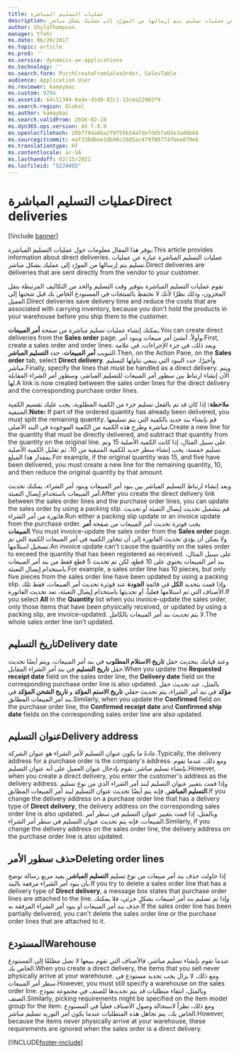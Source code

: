```yaml
---
title: عمليات التسليم المباشرة
description: يوفر هذا المقال معلومات حول عمليات التسليم المباشرة‬. عمليات التسليم المباشرة‬ عبارة عن عمليات تسليم يتم إرسالها من المورّد إلى عمليك بشكل مباشر.
author: ShylaThompson
manager: tfehr
ms.date: 06/20/2017
ms.topic: article
ms.prod: ''
ms.service: dynamics-ax-applications
ms.technology: ''
ms.search.form: PurchCreateFromSalesOrder, SalesTable
audience: Application User
ms.reviewer: kamaybac
ms.custom: 9704
ms.assetid: 64c51384-8a4e-45d0-83c1-12cea22902f9
ms.search.region: Global
ms.author: kamaybac
ms.search.validFrom: 2016-02-28
ms.dyn365.ops.version: AX 7.0.0
ms.openlocfilehash: 20bf794a6ba2f0759b34afdefdd5fa65e3ad6b68
ms.sourcegitcommit: eaf330dbee1db96c20d5ac479f007747bea079eb
ms.translationtype: HT
ms.contentlocale: ar-SA
ms.lasthandoff: 02/15/2021
ms.locfileid: "5224402"
---
```

# <a name="direct-deliveries"></a><span data-ttu-id="5c797-104">عمليات التسليم المباشرة</span><span class="sxs-lookup"><span data-stu-id="5c797-104">Direct deliveries</span></span>

[!include [banner](../includes/banner.md)]

<span data-ttu-id="5c797-105">يوفر هذا المقال معلومات حول عمليات التسليم المباشرة‬.</span><span class="sxs-lookup"><span data-stu-id="5c797-105">This article provides information about direct deliveries.</span></span> <span data-ttu-id="5c797-106">عمليات التسليم المباشرة‬ عبارة عن عمليات تسليم يتم إرسالها من المورّد إلى عمليك بشكل مباشر.</span><span class="sxs-lookup"><span data-stu-id="5c797-106">Direct deliveries are deliveries that are sent directly from the vendor to your customer.</span></span>

<span data-ttu-id="5c797-107">تقوم عمليات التسليم المباشرة بتوفير وقت التسليم والحد من التكاليف المرتبطة بنقل المخزون، وذلك نظرًا لأنك لا تحتفظ بالمنتجات في المستودع الخاص بك قبل شحنها إلى العميل.</span><span class="sxs-lookup"><span data-stu-id="5c797-107">Direct deliveries save delivery time and reduce the costs that are associated with carrying inventory, because you don't hold the products in your warehouse before you ship them to the customer.</span></span>  

<span data-ttu-id="5c797-108">يمكنك إنشاء عمليات تسليم مباشرة من صفحة **أمر المبيعات**.</span><span class="sxs-lookup"><span data-stu-id="5c797-108">You can create direct deliveries from the **Sales order** page.</span></span> <span data-ttu-id="5c797-109">وأولاً، أنشئ أمر مبيعات وبنود أمر.</span><span class="sxs-lookup"><span data-stu-id="5c797-109">First, create a sales order and order lines.</span></span> <span data-ttu-id="5c797-110">وبعد ذلك، في جزء الإجراءات، في علامة التبويب **أمر المبيعات**، حدد **التسليم المباشر**.</span><span class="sxs-lookup"><span data-stu-id="5c797-110">Then, on the Action Pane, on the **Sales order** tab, select **Direct delivery**.</span></span> <span data-ttu-id="5c797-111">وأخيرًا، حدد البنود التي ينبغي تناولها كتسليم مباشر.</span><span class="sxs-lookup"><span data-stu-id="5c797-111">Finally, specify the lines that must be handled as a direct delivery.</span></span> <span data-ttu-id="5c797-112">ويتم الآن إنشاء ارتباط بين سطور أمر المبيعات للتسليم المباشر، وسطور أمر الشراء المقابلة لها.</span><span class="sxs-lookup"><span data-stu-id="5c797-112">A link is now created between the sales order lines for the direct delivery and the corresponding purchase order lines.</span></span>  

<span data-ttu-id="5c797-113">**ملاحظة:** إذا كان قد تم بالفعل تسليم جزء من الكمية المطلوبة، يجب عليك تقسيم الكمية المتبقية.</span><span class="sxs-lookup"><span data-stu-id="5c797-113">**Note:** If part of the ordered quantity has already been delivered, you must split the remaining quantity.</span></span> <span data-ttu-id="5c797-114">قم بإنشاء بند جديد بالكمية التي يتم تسليمها مباشرة وطرح هذه الكمية من الكمية الموجودة في البند الأصلي.</span><span class="sxs-lookup"><span data-stu-id="5c797-114">Create a new line for the quantity that must be directly delivered, and subtract that quantity from the quantity on the original line.</span></span> <span data-ttu-id="5c797-115">على سبيل المثال، إذا كانت الكمية الأصلية 15 وتم تسليم خمسة، يجب إنشاء سطر جديد للكمية المتبقية من 10، ثم تقليل الكمية الأصلية بمقدار هذا المبلغ.</span><span class="sxs-lookup"><span data-stu-id="5c797-115">For example, if the original quantity was 15, and five have been delivered, you must create a new line for the remaining quantity, 10, and then reduce the original quantity by that amount.</span></span>  

<span data-ttu-id="5c797-116">وبعد إنشاء ارتباط التسليم المباشر بين بنود أمر المبيعات وبنود أمر الشراء، يمكنك تحديث أمر المبيعات باستخدام إيصال التعبئة.</span><span class="sxs-lookup"><span data-stu-id="5c797-116">After you create the direct delivery link between the sales order lines and the purchase order lines, you can update the sales order by using a packing slip.</span></span> <span data-ttu-id="5c797-117">قم بتشغيل تحديث إيصال التعبئة أو تحديث فاتورة من أمر الشراء.</span><span class="sxs-lookup"><span data-stu-id="5c797-117">Run either a packing slip update or an invoice update from the purchase order.</span></span> <span data-ttu-id="5c797-118">يجب فوترة تحديث أمر المبيعات من صفحة **أمر المبيعات**.</span><span class="sxs-lookup"><span data-stu-id="5c797-118">You must invoice-update the sales order from the **Sales order** page.</span></span> <span data-ttu-id="5c797-119">ولا يمكن أن يؤدي تحديث الفاتورة إلى أن تتجاوز الكمية في أمر المبيعات الكمية التي تم تسجيل استلامها.</span><span class="sxs-lookup"><span data-stu-id="5c797-119">An invoice update can't cause the quantity on the sales order to exceed the quantity that has been registered as received.</span></span> <span data-ttu-id="5c797-120">على سبيل المثال، بند أمر المبيعات يحتوي على 10 قطع، لكن تم تحديث 5 قطع فقط من بند أمر المبيعات باستخدام إيصال التعبئة.</span><span class="sxs-lookup"><span data-stu-id="5c797-120">For example, a sales order line has 10 pieces, but only five pieces from the sales order line have been updated by using a packing slip.</span></span> <span data-ttu-id="5c797-121">وإذا قمت بتحديد **الكل** في قائمة **الجودة** عند فوترة تحديث أمر المبيعات، فقط تلك الأصناف التي تم استلامها فعلياً، أو تحديثها باستخدام إيصال التعبئة، تعد تحديث الفاتورة.</span><span class="sxs-lookup"><span data-stu-id="5c797-121">If you select **All** in the **Quantity** list when you invoice-update the sales order, only those items that have been physically received, or updated by using a packing slip, are invoice-updated.</span></span> <span data-ttu-id="5c797-122">لا يتم تحديث بند أمر المبيعات بالكامل.</span><span class="sxs-lookup"><span data-stu-id="5c797-122">The whole sales order line isn't updated.</span></span>

## <a name="delivery-date"></a><span data-ttu-id="5c797-123">تاريخ التسليم</span><span class="sxs-lookup"><span data-stu-id="5c797-123">Delivery date</span></span>
<span data-ttu-id="5c797-124">وعند قيامك بتحديث حقل **تاريخ الاستلام المطلوب** في بند أمر المبيعات، ويتم أيضًا تحديث حقل **تاريخ التسليم** في بند أمر الشراء المقابل.</span><span class="sxs-lookup"><span data-stu-id="5c797-124">When you update the **Requested receipt date** field on the sales order line, the **Delivery date** field on the corresponding purchase order line is also updated.</span></span> <span data-ttu-id="5c797-125">بالمثل، عند تحديث حقل **مؤكد** في بند أمر الشراء، يتم تحديث حقلي **تاريخ الاستم المؤكد** و **تاريخ الشحن المؤكد** في بند أمر المبيعات المطابق.</span><span class="sxs-lookup"><span data-stu-id="5c797-125">Similarly, when you update the **Confirmed** field on the purchase order line, the **Confirmed receipt date** and **Confirmed ship date** fields on the corresponding sales order line are also updated.</span></span>

## <a name="delivery-address"></a><span data-ttu-id="5c797-126">عنوان التسليم</span><span class="sxs-lookup"><span data-stu-id="5c797-126">Delivery address</span></span>
<span data-ttu-id="5c797-127">عادةً ما يكون عنوان التسليم لأمر الشراء هو عنوان الشركة.</span><span class="sxs-lookup"><span data-stu-id="5c797-127">Typically, the delivery address for a purchase order is the company's address.</span></span> <span data-ttu-id="5c797-128">ومع ذلك، عندما تقوم بإنشاء تسليم مباشر، تقوم بإدخال عنوان العميل على أنه عنوان التسليم.</span><span class="sxs-lookup"><span data-stu-id="5c797-128">However, when you create a direct delivery, you enter the customer's address as the delivery address.</span></span> <span data-ttu-id="5c797-129">وإذا قمت بتغيير عنوان التسليم لبند أمر الشراء الذي من نوع تسليم **التسليم المباشر**، فإنه يتم أيضًا تحديث عنوان التسليم لبند أمر المبيعات المطابق.</span><span class="sxs-lookup"><span data-stu-id="5c797-129">If you change the delivery address on a purchase order line that has a delivery type of **Direct delivery**, the delivery address on the corresponding sales order line is also updated.</span></span> <span data-ttu-id="5c797-130">وبالمثل، إذا قمت بتغيير عنوان التسليم في سطر أمر المبيعات، فإنه يتم تحديث عنوان التسليم في سطر أمر الشراء.</span><span class="sxs-lookup"><span data-stu-id="5c797-130">Similarly, if you change the delivery address on the sales order line, the delivery address on the purchase order line is also updated.</span></span>

## <a name="deleting-order-lines"></a><span data-ttu-id="5c797-131">حذف سطور الأمر</span><span class="sxs-lookup"><span data-stu-id="5c797-131">Deleting order lines</span></span>
<span data-ttu-id="5c797-132">إذا حاولت حذف بند أمر مبيعات من نوع تسليم **التسليم المباشر**, يفيد مربع رسالة توضح بأن بنود أمر الشراء مرفقة بالبند.</span><span class="sxs-lookup"><span data-stu-id="5c797-132">If you try to delete a sales order line that has a delivery type of **Direct delivery**, a message box states that purchase order lines are attached to the line.</span></span> <span data-ttu-id="5c797-133">وإذا تم تسليم بند أمر امبيعات بشكلٍ جزئي، فلا يمكنك حذف بند أمر المبيعات أو بنود أمر الشراء المرفقة به.</span><span class="sxs-lookup"><span data-stu-id="5c797-133">If the sales order line has been partially delivered, you can't delete the sales order line or the purchase order lines that are attached to it.</span></span>

## <a name="warehouse"></a><span data-ttu-id="5c797-134">المستودع</span><span class="sxs-lookup"><span data-stu-id="5c797-134">Warehouse</span></span>
<span data-ttu-id="5c797-135">عندما تقوم بإنشاء تسليم مباشر، فالأصناف التي تقوم ببيعها لا تصل مطلقًا إلى المستودع الخاص بك.</span><span class="sxs-lookup"><span data-stu-id="5c797-135">When you create a direct delivery, the items that you sell never physically arrive at your warehouse.</span></span> <span data-ttu-id="5c797-136">ومع ذلك، لا يزال يجب تحديد مستودع في سطر أمر المبيعات.</span><span class="sxs-lookup"><span data-stu-id="5c797-136">However, you must still specify a warehouse on the sales order line.</span></span> <span data-ttu-id="5c797-137">وبالمثل، انتقاء متطلبات قد يتم تحديدها للصنف في مجموعة نموذج الصنف.</span><span class="sxs-lookup"><span data-stu-id="5c797-137">Similarly, picking requirements might be specified on the item model group for the item.</span></span> <span data-ttu-id="5c797-138">ومع ذلك، نظراً لاستحالة وصول الأصناف فعلياً في المستودع الخاص بك، يتم تجاهل هذه المتطلبات عندما يكون أمر التوريد تسليم مباشر.</span><span class="sxs-lookup"><span data-stu-id="5c797-138">However, because the items never physically arrive at your warehouse, these requirements are ignored when the sales order is a direct delivery.</span></span>





[!INCLUDE[footer-include](../../includes/footer-banner.md)]